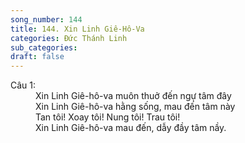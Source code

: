 ```yaml
---
song_number: 144
title: 144. Xin Linh Giê-Hô-Va
categories: Đức Thánh Linh
sub_categories: 
draft: false
---
```

<dl><dt>Câu 1:</dt><dd data-verse="1">Xin Linh Giê-hô-va muôn thuở đến ngự tâm đây <br/>Xin Linh Giê-hô-va hằng sống, mau đến tâm này <br/>Tan tôi! Xoay tôi! Nung tôi! Trau tôi! <br/>Xin Linh Giê-hô-va mau đến, dẫy đầy tâm nầy. </dd></dl>